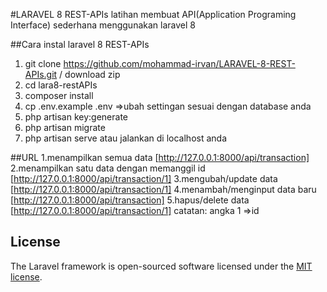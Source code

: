 #LARAVEL 8 REST-APIs
latihan membuat API(Application Programing Interface) sederhana menggunakan laravel 8

##Cara instal laravel 8 REST-APIs
1. git clone https://github.com/mohammad-irvan/LARAVEL-8-REST-APIs.git / download zip
2. cd lara8-restAPIs
3. composer install
4. cp .env.example .env =>ubah settingan sesuai dengan database anda
5. php artisan key:generate
6. php artisan migrate
7. php artisan serve atau jalankan di localhost anda

##URL
1.menampilkan semua data [http://127.0.0.1:8000/api/transaction]
2.menampilkan satu data dengan memanggil id [http://127.0.0.1:8000/api/transaction/1]
3.mengubah/update data [http://127.0.0.1:8000/api/transaction/1]
4.menambah/menginput data baru [http://127.0.0.1:8000/api/transaction]
5.hapus/delete data [http://127.0.0.1:8000/api/transaction/1]
 	catatan: angka 1 =>id 
## License

The Laravel framework is open-sourced software licensed under the [MIT license](https://opensource.org/licenses/MIT).

